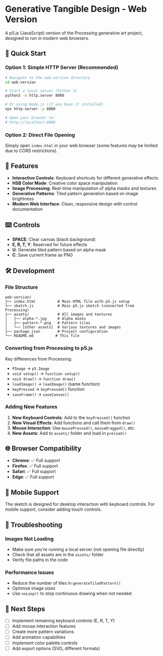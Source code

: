 # Generative Tangible Design - Web Version

A p5.js (JavaScript) version of the Processing generative art project, designed to run in modern web browsers.

## 🚀 Quick Start

### Option 1: Simple HTTP Server (Recommended)
```bash
# Navigate to the web-version directory
cd web-version

# Start a local server (Python 3)
python3 -m http.server 8000

# Or using Node.js (if you have it installed)
npx http-server -p 8000

# Open your browser to:
# http://localhost:8000
```

### Option 2: Direct File Opening
Simply open `index.html` in your web browser (some features may be limited due to CORS restrictions).

## 🎨 Features

- **Interactive Controls**: Keyboard shortcuts for different generative effects
- **HSB Color Mode**: Creative color space manipulation
- **Image Processing**: Real-time manipulation of alpha masks and textures
- **Generative Patterns**: Tiled pattern generation based on image brightness
- **Modern Web Interface**: Clean, responsive design with control documentation

## ⌨️ Controls

- **SPACE**: Clear canvas (black background)
- **E, R, T, Y**: Reserved for future effects
- **U**: Generate tiled pattern based on alpha mask
- **C**: Save current frame as PNG

## 🛠️ Development

### File Structure
```
web-version/
├── index.html          # Main HTML file with p5.js setup
├── sketch.js           # Main p5.js sketch (converted from Processing)
├── assets/             # All images and textures
│   ├── alpha-*.jpg     # Alpha masks
│   ├── pattern-*.png   # Pattern tiles
│   └── [other assets]  # Various textures and images
├── package.json        # Project configuration
└── README.md          # This file
```

### Converting from Processing to p5.js

Key differences from Processing:
- `PImage` → `p5.Image`
- `void setup()` → `function setup()`
- `void draw()` → `function draw()`
- `loadImage()` → `loadImage()` (same function)
- `keyPressed` → `keyPressed()` function
- `saveFrame()` → `saveCanvas()`

### Adding New Features

1. **New Keyboard Controls**: Add to the `keyPressed()` function
2. **New Visual Effects**: Add functions and call them from `draw()`
3. **Mouse Interaction**: Use `mousePressed()`, `mouseDragged()`, etc.
4. **New Assets**: Add to `assets/` folder and load in `preload()`

## 🌐 Browser Compatibility

- **Chrome**: ✅ Full support
- **Firefox**: ✅ Full support
- **Safari**: ✅ Full support
- **Edge**: ✅ Full support

## 📱 Mobile Support

The sketch is designed for desktop interaction with keyboard controls. For mobile support, consider adding touch controls.

## 🔧 Troubleshooting

### Images Not Loading
- Make sure you're running a local server (not opening file directly)
- Check that all assets are in the `assets/` folder
- Verify file paths in the code

### Performance Issues
- Reduce the number of tiles in `generateTiledPattern()`
- Optimize image sizes
- Use `noLoop()` to stop continuous drawing when not needed

## 🎯 Next Steps

- [ ] Implement remaining keyboard controls (E, R, T, Y)
- [ ] Add mouse interaction features
- [ ] Create more pattern variations
- [ ] Add animation capabilities
- [ ] Implement color palette controls
- [ ] Add export options (SVG, different formats)
